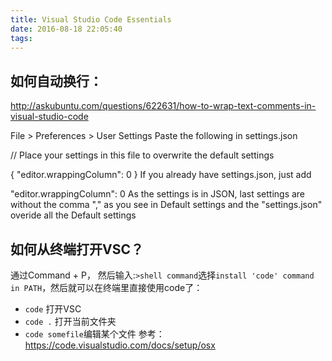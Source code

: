 ```yaml
---
title: Visual Studio Code Essentials
date: 2016-08-18 22:05:40
tags:
---
```



## 如何自动换行：
http://askubuntu.com/questions/622631/how-to-wrap-text-comments-in-visual-studio-code

File > Preferences > User Settings
Paste the following in settings.json

// Place your settings in this file to overwrite the default settings

{ "editor.wrappingColumn": 0 }
If you already have settings.json, just add

"editor.wrappingColumn": 0
As the settings is in JSON, last settings are without the comma "," as you see in Default settings and the "settings.json" overide all the Default settings

## 如何从终端打开VSC？
通过Command + P， 然后输入:`>shell command`选择`install 'code' command in PATH`，然后就可以在终端里直接使用code了：
* `code` 打开VSC
* `code .` 打开当前文件夹
* `code somefile`编辑某个文件
参考：https://code.visualstudio.com/docs/setup/osx